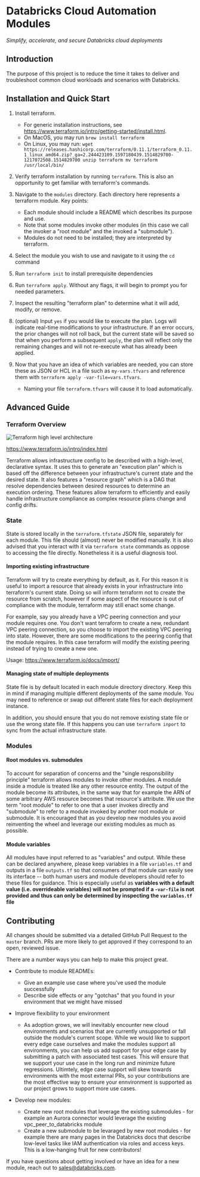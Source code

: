 # Databricks Cloud Automation Modules
<i>Simplify, accelerate, and secure Databricks cloud deployments</i>

## Introduction

The purpose of this project is to reduce the time it takes to deliver and troubleshoot common cloud workloads and scenarios with Databricks. 

## Installation and Quick Start

1. Install terraform. 
	- For generic installation instructions, see https://www.terraform.io/intro/getting-started/install.html.
	- On MacOS, you may run `brew install terraform`
	- On Linux, you may run:
		`wget https://releases.hashicorp.com/terraform/0.11.1/terraform_0.11.1_linux_amd64.zip?_ga=2.244423109.1597180439.1514829700-1217072508.1514829700
		unzip terraform
		mv terraform /usr/local/bin/` 
2. Verify terraform installation by running `terraform`. This is also an opportunity to get familiar with terraform's commands.
3. Navigate to the `modules` directory. Each directory here represents a terraform module.
	Key points:
	- Each module should include a README which describes its purpose and use.
	- Note that some modules invoke other modules (in this case we call the invoker a "root module" and the invoked a "submodule").
	- Modules do not need to be installed; they are interpreted by terraform.
4. Select the module you wish to use and navigate to it using the `cd` command
5. Run `terraform init` to install prerequisite dependencies
6. Run `terraform apply`. Without any flags, it will begin to prompt you for needed parameters.
7. Inspect the resulting "terraform plan" to determine what it will add, modify, or remove.
8. (optional) Input `yes` if you would like to execute the plan. Logs will indicate real-time modifications to your infrastructure. If an error occurs, the prior changes will not roll back, but the current state will be saved so that when you perform a subsequent `apply`, the plan will reflect only the remaining changes and will not re-execute what has already been applied.

9.  Now that you have an idea of which variables are needed, you can store these as JSON or HCL in a file such as `my-vars.tfvars` and reference them with `terraform apply -var-file=vars.tfvars`.
	- Naming your file `terraform.tfvars` will cause it to load automatically.

## Advanced Guide

### Terraform Overview

![Terraform high level architecture](https://raw.githubusercontent.com/databricks/databricks-terraform-modules/master/terraform-overview.png?token=AmEvFAD0Kcc8MwBZRqJPuWcphUA797G5ks5bhxOhwA%3D%3D)

https://www.terraform.io/intro/index.html

Terraform allows infrastructure config to be described with a high-level, declarative syntax. It uses this to generate an "execution plan" which is based off the difference between your infrastructure's current state and the desired state. It also features a "resource graph" which is a DAG that resolve dependencies between desired resources to determine an execution ordering. These features allow terraform to efficiently and easily handle infrastructure compliance as complex resource plans change and config drifts.

### State

State is stored locally in the `terraform.tfstate` JSON file, separately for each module. This file should (almost) never be modified manually. It is also advised that you interact with it via `terraform state` commands as oppose to accessing the file directly. Nonetheless it is a useful diagnosis tool.

#### Importing existing infrastructure

Terraform will try to create everything by default, as it. For this reason it is useful to import a resource that already exists in your infrastructure into terraform's current state. Doing so will inform terraform not to create the resource from scratch, however if some aspect of the resource is out of compliance with the module, terraform may still enact some change.

For example, say you already have a VPC peering connection and your module requires one. You don't want terraform to create a new, redundant VPC peering connection, so you choose to import the existing VPC peering into state. However, there are some modifications to the peering config that the module requires. In this case terraform will modify the existing peering instead of trying to create a new one.

Usage: https://www.terraform.io/docs/import/

#### Managing state of multiple deployments

State file is by default located in each module directory directory. Keep this in mind if managing multiple different deployments of the same module. You may need to reference or swap out different state files for each deployment instance.

In addition, you should ensure that you do not remove existing state file or use the wrong state file. If this happens you can use `terraform inport` to sync from the actual infrastructure state.

### Modules

#### Root modules vs. submodules

To account for separation of concerns and the "single responsibility principle" terraform allows modules to invoke other modules. A module inside a module is treated like any other resource entity. The output of the module become its attributes, in the same way that for example the ARN of some arbitrary AWS resource becomes that resource's attribute. We use the term "root module" to refer to one that a user invokes directly and "submodule" to refer to a module invoked by another root module or submodule. It is encouraged that as you develop new modules you avoid reinventing the wheel and leverage our existing modules as much as possible.

#### Module variables

All modules have input referred to as "variables" and output. While these can be declared anywhere, please keep variables in a file `variables.tf` and outputs in a file `outputs.tf` so that consumers of that module can easily see its interface -- both human users and module developers should refer to these files for guidance. This is especially useful as <b>variables with a default value (i.e. overrideable variables) will not be prompted if a `-var-file` is not provided and thus can only be determined by inspecting the `variables.tf` file</b>

## Contributing

All changes should be submitted via a detailed GitHub Pull Request to the `master` branch. PRs are more likely to get approved if they correspond to an open, reviewed issue.

There are a number ways you can help to make this project great.

- Contribute to module READMEs:
	- Give an example use case where you've used the module successfully
	- Describe side effects or any "gotchas" that you found in your environment that we might have missed

- Improve flexibility to your environment
	- As adoption grows, we will inevitably encounter new cloud environments and scenarios that are currently unsupported or fall outside the module's current scope. While we would like to support every edge case ourselves and make the modules support all environments, you can help us add support for your edge case by submitting a patch with associated test cases. This will ensure that we support your use case in the long run and minimize future regressions. Ultimtely, edge case support will skew towards environments with the most external PRs, so your contributions are the most effective way to ensure your ennvironment is supported as our project grows to support more use cases.

- Develop new modules:
	- Create new root modules that leverage the existing submodules - for example an Aurora connector would leverage the existing vpc_peer_to_databricks module
	- Create a new submodule to be levaraged by new root modules - for example there are many pages in the Databricks docs that describe low-level tasks like IAM authentication via roles and access keys. This is a low-hanging fruit for new contributors!


If you have questions about getting involved or have an idea for a new module, reach out to sales@databricks.com.
